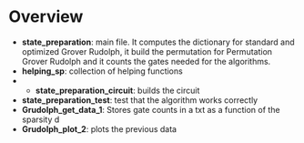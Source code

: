 # Overview

- **state_preparation**: main file. It computes the dictionary for standard and optimized Grover Rudolph, it build the permutation for Permutation Grover Rudolph and it counts the gates needed for the algorithms.
- **helping_sp**: collection of helping functions
- - **state_preparation_circuit**: builds the circuit
- **state_preparation_test**: test that the algorithm works correctly 
- **Grudolph_get_data_1**: Stores gate counts in a txt as a function of the sparsity d
- **Grudolph_plot_2**: plots the previous data


